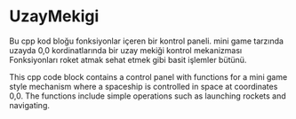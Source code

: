# UzayMekigi

Bu cpp kod bloğu fonksiyonlar içeren bir kontrol paneli. mini game tarzında uzayda 0,0 kordinatlarında bir uzay mekiği kontrol mekanizması 
Fonksiyonları roket atmak sehat etmek gibi basit işlemler bütünü.

This cpp code block contains a control panel with functions for a mini game style mechanism where a spaceship is controlled in space at coordinates 0,0. The functions include simple operations such as launching rockets and navigating.
